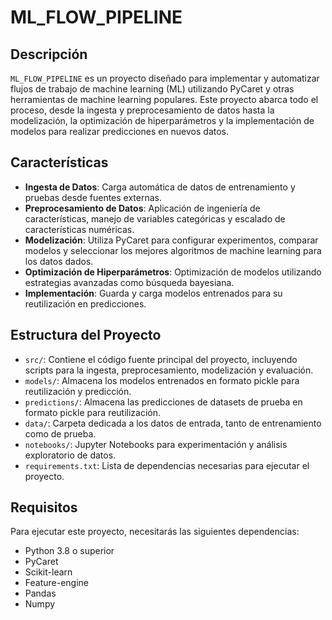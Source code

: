 # ML_FLOW_PIPELINE

## Descripción

`ML_FLOW_PIPELINE` es un proyecto diseñado para implementar y automatizar flujos de trabajo de machine learning (ML) utilizando PyCaret y otras herramientas de machine learning populares. Este proyecto abarca todo el proceso, desde la ingesta y preprocesamiento de datos hasta la modelización, la optimización de hiperparámetros y la implementación de modelos para realizar predicciones en nuevos datos.

## Características

- **Ingesta de Datos**: Carga automática de datos de entrenamiento y pruebas desde fuentes externas.
- **Preprocesamiento de Datos**: Aplicación de ingeniería de características, manejo de variables categóricas y escalado de características numéricas.
- **Modelización**: Utiliza PyCaret para configurar experimentos, comparar modelos y seleccionar los mejores algoritmos de machine learning para los datos dados.
- **Optimización de Hiperparámetros**: Optimización de modelos utilizando estrategias avanzadas como búsqueda bayesiana.
- **Implementación**: Guarda y carga modelos entrenados para su reutilización en predicciones.

## Estructura del Proyecto

- `src/`: Contiene el código fuente principal del proyecto, incluyendo scripts para la ingesta, preprocesamiento, modelización y evaluación.
- `models/`: Almacena los modelos entrenados en formato pickle para reutilización y predicción.
- `predictions/`: Almacena las predicciones de datasets de prueba en formato pickle para reutilización.
- `data/`: Carpeta dedicada a los datos de entrada, tanto de entrenamiento como de prueba.
- `notebooks/`: Jupyter Notebooks para experimentación y análisis exploratorio de datos.
- `requirements.txt`: Lista de dependencias necesarias para ejecutar el proyecto.

## Requisitos

Para ejecutar este proyecto, necesitarás las siguientes dependencias:

- Python 3.8 o superior
- PyCaret
- Scikit-learn
- Feature-engine
- Pandas
- Numpy
